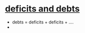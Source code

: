 # [deficits and debts](https://www.youtube.com/watch?v=3sUCSGVYzI0&list=PL1oDmcs0xTD-dJN1PL2N1urX0EKupBJCQ&index=10)
- debts = deficits + deficits + ....
- 
